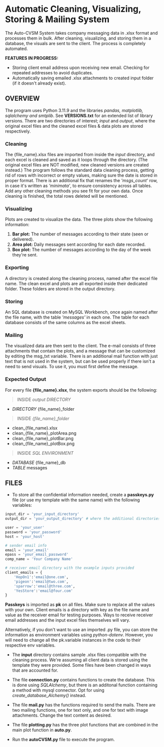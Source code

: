 # Automatic Cleaning, Visualizing, Storing & Mailing System

The Auto-CVSM System takes company messaging data in .xlsx format and processes them in bulk. After cleaning, visualizing, and storing them in a database, the visuals are sent to the client.
The process is completely automated.

**FEATURES IN PROGRESS:**

- Storing client email address upon receiving new email. Checking for repeated addresses to avoid duplicates.
- Automatically saving emailed .xlsx attachments to created input folder (if it doesn't already exist).

## OVERVIEW

The program uses Python 3.11.9 and the libraries *pandas, matplotlib, sqlalchemy and smtplib*. See **VERSIONS.txt** for an extended list of library versions. There are two directories of interest; *input* and *output*, where the original excel files and the cleaned excel files & data plots are stored respectively.

### Cleaning

The {file_name}.xlsx files are imported from inside the *input* directory, and each excel is cleaned and saved as it loops through the directory. (The original excel files are NOT modified, new cleaned versions are created instead.)
The program follows the standard data cleaning process, getting rid of rows with incorrect or empty values, making sure the date is stored in proper format.
There is an additional fix that renames the *'msgs_count'* row, in case it's written as *'minimata'*, to ensure consistency across all tables.
Add any other cleaning methods you see fit for your own data.
Once cleaning is finished, the total rows deleted will be mentioned.

### Visualizing

Plots are created to visualize the data. The three plots show the following information:

1. **Bar plot:** The number of messages according to their state (seen or delivered).
2. **Area plot:** Daily messages sent according for each date recorded.
3. **Box plot:** The number of messages according to the day of the week they're sent.

### Exporting

A directory is created along the cleaning process, named after the excel file name.
The clean excel and plots are all exported inside their dedicated folder. These folders are stored in the output directory.

### Storing

An SQL database is created on MySQL Workbench, once again named after the file name, with the table *'messages'* in each one. The table for each database consists of the same columns as the excel sheets.

### Mailing

The visualized data are then sent to the client. The e-mail consists of three attachments that contain the plots, and a message that can be customized by editing the msg_txt variable. There is an additional mail function with just text that is not used in the system, but can be used properly if there isn't a need to send visuals. To use it, you must first define the message.

### Expected Output

For every file **{file_name}.xlsx**, the system exports should be the following:

> INSIDE *output DIRECTORY*

- *DIRECTORY* {file_name}_folder

> INSIDE *{file_name}_folder*

- clean_{file_name}.xlsx
- clean_{file_name}_plotArea.png
- clean_{file_name}_plotBar.png
- clean_{file_name}_plotBox.png

> INSIDE *SQL ENVIRONMENT*

- *DATABASE* {file_name}_db
- *TABLE* messages

## FILES

- To store all the confidential information needed, create a **passkeys.py** file (or use my template with the same name) with the following variables:

```python
input_dir = 'your_input_directory'
output_dir = 'your_output_directory' # where the additional directories will be stored

user = 'your_user'
password = 'your_password'
host = 'your_host'

# sender email info
email = 'your_email'
epass = 'your_email_password'
comp_name = 'Your Company Name'

# receiver email directory with the example inputs provided
client_emails = {
    'HopOn1':'email@one.com',
    'pigeon':'email@two.com',
    'sparrow':'email@three.com',
    'YesStore':'email@four.com'
}
```

**Passkeys** is imported as **pk** on all files. Make sure to replace all the values with your own. Client emails is a directory with key as the file name and value as the receiver email for testing purposes. Ways to receive receiver email addresses and the input excel files themselves will vary.

Alternatively, if you don't want to use an imported .py file, you can store the information as environment variables using *python-dotenv*. However, you will need to change all the pk.variable instances in the code to their respective env variables.

- The **input** directory contains sample .xlsx files compatible with the cleaning process. We're assuming all client data is stored using the template they were provided. Some files have been changed in ways that are accounted for.

- The file **connection.py** contains functions to create the database. This is done using *SQLAlchemy*, but there is an additonal function containing a method with mysql connector. Opt for using *create_database_Alchemy()* instead.

- The file **mail.py** has the functions required to send the mails. There are two mailing functions, one for text only, and one for text with image attachments. Change the text content as desired.

- The file **plotting.py** has the three plot functions that are combined in the main plot function in **auto.py**.

- Run the **autoCVSM.py** file to execute the program.
